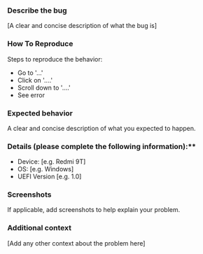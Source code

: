 ### Describe the bug

[A clear and concise description of what the bug is]

### How To Reproduce

Steps to reproduce the behavior:
- Go to '...'
- Click on '....'
- Scroll down to '....'
- See error

### Expected behavior

A clear and concise description of what you expected to happen.

### Details (please complete the following information):**
 - Device: [e.g. Redmi 9T]
 - OS: [e.g. Windows]
 - UEFI Version [e.g. 1.0]

### Screenshots

If applicable, add screenshots to help explain your problem.

### Additional context

[Add any other context about the problem here]
